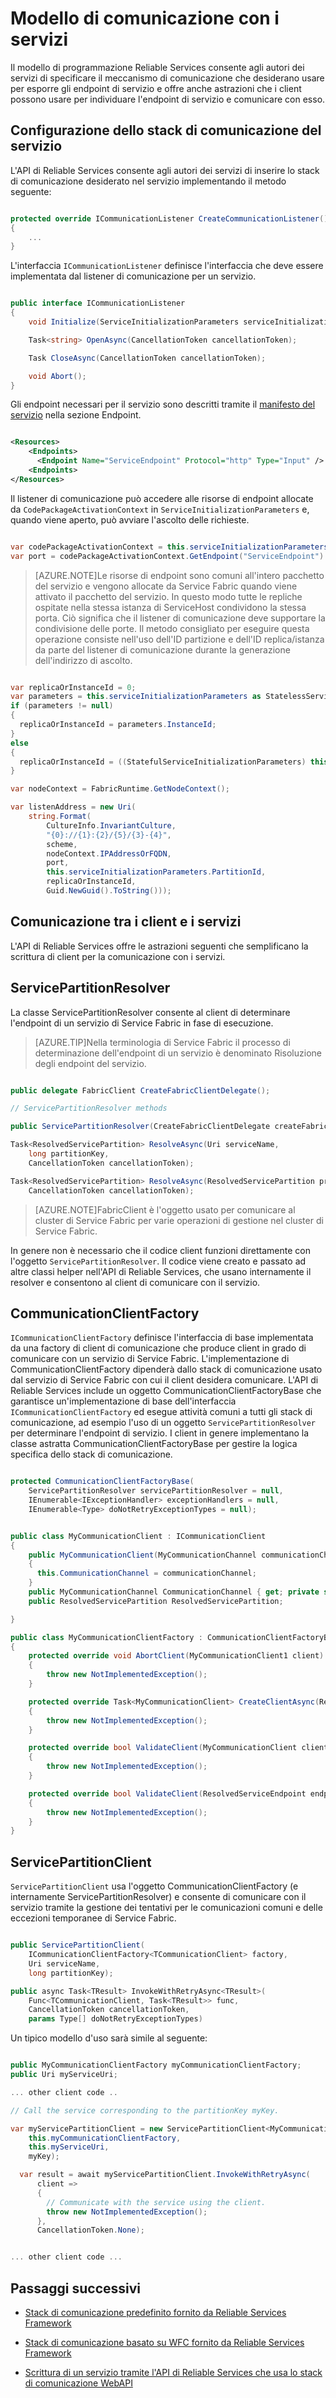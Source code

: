 <properties
   pageTitle="Panoramica del modello di comunicazione con i servizi"
   description="Questo articolo descrive le nozioni di base relative al modello di comunicazione supportato dall'API di Reliable Services."
   services="service-fabric"
   documentationCenter=".net"
   authors="BharatNarasimman"
   manager="vipulm"
   editor=""/>

<tags
   ms.service="service-fabric"
   ms.devlang="dotnet"
   ms.topic="article"
   ms.tgt_pltfrm="na"
   ms.workload="required"
   ms.date="08/27/2015"
   ms.author="bharatn@microsoft.com"/>

# Modello di comunicazione con i servizi

Il modello di programmazione Reliable Services consente agli autori dei servizi di specificare il meccanismo di comunicazione che desiderano usare per esporre gli endpoint di servizio e offre anche astrazioni che i client possono usare per individuare l'endpoint di servizio e comunicare con esso.

## Configurazione dello stack di comunicazione del servizio

L'API di Reliable Services consente agli autori dei servizi di inserire lo stack di comunicazione desiderato nel servizio implementando il metodo seguente:

```csharp

protected override ICommunicationListener CreateCommunicationListener()
{
    ...
}

```

L'interfaccia `ICommunicationListener` definisce l'interfaccia che deve essere implementata dal listener di comunicazione per un servizio.

```csharp

public interface ICommunicationListener
{
    void Initialize(ServiceInitializationParameters serviceInitializationParameters);

    Task<string> OpenAsync(CancellationToken cancellationToken);

    Task CloseAsync(CancellationToken cancellationToken);

    void Abort();
}

```
Gli endpoint necessari per il servizio sono descritti tramite il [manifesto del servizio](service-fabric-application-model.md) nella sezione Endpoint.

```xml

<Resources>
    <Endpoints>
      <Endpoint Name="ServiceEndpoint" Protocol="http" Type="Input" />
    <Endpoints>
</Resources>

```

Il listener di comunicazione può accedere alle risorse di endpoint allocate da `CodePackageActivationContext` in `ServiceInitializationParameters` e, quando viene aperto, può avviare l'ascolto delle richieste.

```csharp

var codePackageActivationContext = this.serviceInitializationParameters.CodePackageActivationContext;
var port = codePackageActivationContext.GetEndpoint("ServiceEndpoint").Port;

```

> [AZURE.NOTE]Le risorse di endpoint sono comuni all'intero pacchetto del servizio e vengono allocate da Service Fabric quando viene attivato il pacchetto del servizio. In questo modo tutte le repliche ospitate nella stessa istanza di ServiceHost condividono la stessa porta. Ciò significa che il listener di comunicazione deve supportare la condivisione delle porte. Il metodo consigliato per eseguire questa operazione consiste nell'uso dell'ID partizione e dell'ID replica/istanza da parte del listener di comunicazione durante la generazione dell'indirizzo di ascolto.

```csharp

var replicaOrInstanceId = 0;
var parameters = this.serviceInitializationParameters as StatelessServiceInitializationParameters;
if (parameters != null)
{
  replicaOrInstanceId = parameters.InstanceId;
}
else
{
  replicaOrInstanceId = ((StatefulServiceInitializationParameters) this.serviceInitializationParameters).ReplicaId;
}

var nodeContext = FabricRuntime.GetNodeContext();

var listenAddress = new Uri(
    string.Format(
        CultureInfo.InvariantCulture,
        "{0}://{1}:{2}/{5}/{3}-{4}",
        scheme,
        nodeContext.IPAddressOrFQDN,
        port,
        this.serviceInitializationParameters.PartitionId,
        replicaOrInstanceId,
        Guid.NewGuid().ToString()));

```

## Comunicazione tra i client e i servizi
L'API di Reliable Services offre le astrazioni seguenti che semplificano la scrittura di client per la comunicazione con i servizi.

## ServicePartitionResolver
La classe ServicePartitionResolver consente al client di determinare l'endpoint di un servizio di Service Fabric in fase di esecuzione.

> [AZURE.TIP]Nella terminologia di Service Fabric il processo di determinazione dell'endpoint di un servizio è denominato Risoluzione degli endpoint del servizio.

```csharp

public delegate FabricClient CreateFabricClientDelegate();

// ServicePartitionResolver methods

public ServicePartitionResolver(CreateFabricClientDelegate createFabricClient);

Task<ResolvedServicePartition> ResolveAsync(Uri serviceName,
    long partitionKey,
    CancellationToken cancellationToken);

Task<ResolvedServicePartition> ResolveAsync(ResolvedServicePartition previousRsp,
    CancellationToken cancellationToken);


```
> [AZURE.NOTE]FabricClient è l'oggetto usato per comunicare al cluster di Service Fabric per varie operazioni di gestione nel cluster di Service Fabric.

In genere non è necessario che il codice client funzioni direttamente con l'oggetto `ServicePartitionResolver`. Il codice viene creato e passato ad altre classi helper nell'API di Reliable Services, che usano internamente il resolver e consentono al client di comunicare con il servizio.

## CommunicationClientFactory
`ICommunicationClientFactory` definisce l'interfaccia di base implementata da una factory di client di comunicazione che produce client in grado di comunicare con un servizio di Service Fabric. L'implementazione di CommunicationClientFactory dipenderà dallo stack di comunicazione usato dal servizio di Service Fabric con cui il client desidera comunicare. L'API di Reliable Services include un oggetto CommunicationClientFactoryBase<TCommunicationClient> che garantisce un'implementazione di base dell'interfaccia `ICommunicationClientFactory` ed esegue attività comuni a tutti gli stack di comunicazione, ad esempio l'uso di un oggetto `ServicePartitionResolver` per determinare l'endpoint di servizio. I client in genere implementano la classe astratta CommunicationClientFactoryBase per gestire la logica specifica dello stack di comunicazione.

```csharp

protected CommunicationClientFactoryBase(
    ServicePartitionResolver servicePartitionResolver = null,
    IEnumerable<IExceptionHandler> exceptionHandlers = null,
    IEnumerable<Type> doNotRetryExceptionTypes = null);


public class MyCommunicationClient : ICommunicationClient
{
    public MyCommunicationClient(MyCommunicationChannel communicationChannel)
    {
      this.CommunicationChannel = communicationChannel;
    }
    public MyCommunicationChannel CommunicationChannel { get; private set; }
    public ResolvedServicePartition ResolvedServicePartition;

}

public class MyCommunicationClientFactory : CommunicationClientFactoryBase<MyCommunicationClient>
{
    protected override void AbortClient(MyCommunicationClient1 client)
    {
        throw new NotImplementedException();
    }

    protected override Task<MyCommunicationClient> CreateClientAsync(ResolvedServiceEndpoint endpoint, CancellationToken cancellationToken)
    {
        throw new NotImplementedException();
    }

    protected override bool ValidateClient(MyCommunicationClient clientChannel)
    {
        throw new NotImplementedException();
    }

    protected override bool ValidateClient(ResolvedServiceEndpoint endpoint, MyCommunicationClient client)
    {
        throw new NotImplementedException();
    }
}

```

## ServicePartitionClient
`ServicePartitionClient` usa l'oggetto CommunicationClientFactory (e internamente ServicePartitionResolver) e consente di comunicare con il servizio tramite la gestione dei tentativi per le comunicazioni comuni e delle eccezioni temporanee di Service Fabric.

```csharp

public ServicePartitionClient(
    ICommunicationClientFactory<TCommunicationClient> factory,
    Uri serviceName,
    long partitionKey);

public async Task<TResult> InvokeWithRetryAsync<TResult>(
    Func<TCommunicationClient, Task<TResult>> func,
    CancellationToken cancellationToken,
    params Type[] doNotRetryExceptionTypes)

```

Un tipico modello d'uso sarà simile al seguente:

```csharp

public MyCommunicationClientFactory myCommunicationClientFactory;
public Uri myServiceUri;

... other client code ..

// Call the service corresponding to the partitionKey myKey.

var myServicePartitionClient = new ServicePartitionClient<MyCommunicationClient>(
    this.myCommunicationClientFactory,
    this.myServiceUri,
    myKey);

  var result = await myServicePartitionClient.InvokeWithRetryAsync(
      client =>
      {
        // Communicate with the service using the client.
        throw new NotImplementedException();
      },
      CancellationToken.None);


... other client code ...

```

## Passaggi successivi
* [Stack di comunicazione predefinito fornito da Reliable Services Framework](service-fabric-reliable-services-communication-default.md)

* [Stack di comunicazione basato su WFC fornito da Reliable Services Framework](service-fabric-reliable-services-communication-wcf.md)

* [Scrittura di un servizio tramite l'API di Reliable Services che usa lo stack di comunicazione WebAPI](service-fabric-reliable-services-communication-webapi.md)
 

<!---HONumber=Oct15_HO3-->